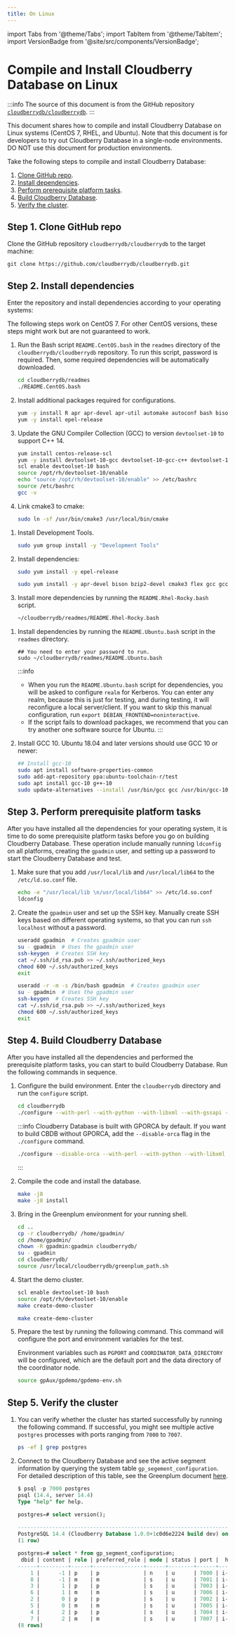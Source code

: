 ```yaml
---
title: On Linux
---
```


import Tabs from '@theme/Tabs';
import TabItem from '@theme/TabItem';
import VersionBadge from '@site/src/components/VersionBadge';

# Compile and Install Cloudberry Database on Linux

:::info
The source of this document is from the GitHub repository [`cloudberrydb/cloudberrydb`](https://github.com/cloudberrydb/cloudberrydb/blob/main/readmes/README.Linux.md).
:::

This document shares how to compile and install Cloudberry Database on Linux systems (CentOS 7, RHEL, and Ubuntu). Note that this document is for developers to try out Cloudberry Database in a single-node environments. DO NOT use this document for production environments.

Take the following steps to compile and install Cloudberry Database:

1. [Clone GitHub repo](#step-1-clone-github-repo).
2. [Install dependencies](#step-2-install-dependencies).
3. [Perform prerequisite platform tasks](#step-3-perform-prerequisite-platform-tasks).
4. [Build Cloudberry Database](#step-4-build-cloudberry-database).
5. [Verify the cluster](#step-5-verify-the-cluster).

## Step 1. Clone GitHub repo

Clone the GitHub repository `cloudberrydb/cloudberrydb` to the target machine:

```shell
git clone https://github.com/cloudberrydb/cloudberrydb.git
```

## Step 2. Install dependencies

Enter the repository and install dependencies according to your operating systems:

<Tabs>
<TabItem value="centos-7" label="For CentOS 7" default>

The following steps work on CentOS 7. For other CentOS versions, these steps might work but are not guaranteed to work.

1. Run the Bash script `README.CentOS.bash` in the `readmes` directory of the `cloudberrydb/cloudberrydb` repository. To run this script, password is required. Then, some required dependencies will be automatically downloaded.

    ```bash
    cd cloudberrydb/readmes
    ./README.CentOS.bash
    ```

2. Install additional packages required for configurations.

    ```bash
    yum -y install R apr apr-devel apr-util automake autoconf bash bison bison-devel bzip2 bzip2-devel centos-release-scl curl flex flex-devel gcc gcc-c++ git gdb iproute krb5-devel less libcurl libcurl-devel libevent libevent-devel libxml2 libxml2-devel libyaml libzstd-devel libzstd make openldap openssh openssh-clients openssh-server openssl openssl-devel openssl-libs perl python3-devel readline readline-devel rsync sed sudo tar vim wget which xerces-c-devel zip zlib && \
    yum -y install epel-release
    ```

3. Update the GNU Compiler Collection (GCC) to version `devtoolset-10` to support C++ 14.

    ```bash
    yum install centos-release-scl 
    yum -y install devtoolset-10-gcc devtoolset-10-gcc-c++ devtoolset-10-binutils 
    scl enable devtoolset-10 bash 
    source /opt/rh/devtoolset-10/enable 
    echo "source /opt/rh/devtoolset-10/enable" >> /etc/bashrc
    source /etc/bashrc
    gcc -v
    ```

4. Link cmake3 to cmake:

    ```bash
    sudo ln -sf /usr/bin/cmake3 /usr/local/bin/cmake
    ```

</TabItem>
<TabItem value="rockey-rhel-8" label="For RHEL 8 and Rocky Linux 8" default>

1. Install Development Tools.

    ```bash
    sudo yum group install -y "Development Tools"
    ```

2. Install dependencies:

    ```bash
    sudo yum install -y epel-release

    sudo yum install -y apr-devel bison bzip2-devel cmake3 flex gcc gcc-c++ krb5-devel libcurl-devel libevent-devel libkadm5  libxml2-devel libzstd-devel openssl-devel perl-ExtUtils-Embed python3-devel python3-pip readline-devel xerces-c-devel zlib-devel
    ```

3. Install more dependencies by running the `README.Rhel-Rocky.bash` script.

    ```bash
    ~/cloudberrydb/readmes/README.Rhel-Rocky.bash
    ```

</TabItem>
<TabItem value="ubuntu-18.04" label="For Ubuntu 18.04 or later" default>

1. Install dependencies by running the `README.Ubuntu.bash` script in the `readmes` directory.

    ```shell
    ## You need to enter your password to run.
    sudo ~/cloudberrydb/readmes/README.Ubuntu.bash
    ```

    :::info
    - When you run the `README.Ubuntu.bash` script for dependencies, you will be asked to configure `realm` for Kerberos. You can enter any realm, because this is just for testing, and during testing, it will reconfigure a local server/client. If you want to skip this manual configuration, run `export DEBIAN_FRONTEND=noninteractive`.
    - If the script fails to download packages, we recommend that you can try another one software source for Ubuntu.
    :::

2. Install GCC 10. Ubuntu 18.04 and later versions should use GCC 10 or newer:

    ```bash
    ## Install gcc-10
    sudo apt install software-properties-common
    sudo add-apt-repository ppa:ubuntu-toolchain-r/test
    sudo apt install gcc-10 g++-10
    sudo update-alternatives --install /usr/bin/gcc gcc /usr/bin/gcc-10 100
    ```

</TabItem>
</Tabs>

## Step 3. Perform prerequisite platform tasks

After you have installed all the dependencies for your operating system, it is time to do some prerequisite platform tasks before you go on building Cloudberry Database. These operation include manually running `ldconfig` on all platforms, creating the `gpadmin` user, and setting up a password to start the Cloudberry Database and test.

1. Make sure that you add `/usr/local/lib` and `/usr/local/lib64` to the `/etc/ld.so.conf` file.

    ```bash
    echo -e "/usr/local/lib \n/usr/local/lib64" >> /etc/ld.so.conf
    ldconfig
    ```

2. Create the `gpadmin` user and set up the SSH key. Manually create SSH keys based on different operating systems, so that you can run `ssh localhost` without a password.

    <Tabs>
    <TabItem value="centos-rhel-rockey" label="For CentOS, Rocky Linux, and RHEL" default>

    ```bash
    useradd gpadmin  # Creates gpadmin user
    su - gpadmin  # Uses the gpadmin user
    ssh-keygen  # Creates SSH key
    cat ~/.ssh/id_rsa.pub >> ~/.ssh/authorized_keys
    chmod 600 ~/.ssh/authorized_keys
    exit
    ```

    </TabItem>
    <TabItem value="ubuntu" label="For Ubuntu" default>

    ```bash
    useradd -r -m -s /bin/bash gpadmin  # Creates gpadmin user
    su - gpadmin  # Uses the gpadmin user
    ssh-keygen  # Creates SSH key
    cat ~/.ssh/id_rsa.pub >> ~/.ssh/authorized_keys
    chmod 600 ~/.ssh/authorized_keys 
    exit
    ```

    </TabItem>
    </Tabs>

## Step 4. Build Cloudberry Database

After you have installed all the dependencies and performed the prerequisite platform tasks, you can start to build Cloudberry Database. Run the following commands in sequence.

1. Configure the build environment. Enter the `cloudberrydb` directory and run the `configure` script.

    ```bash
    cd cloudberrydb
    ./configure --with-perl --with-python --with-libxml --with-gssapi --prefix=/usr/local/cloudberrydb
    ```

    :::info
    Cloudberry Database is built with GPORCA by default. If you want to build CBDB without GPORCA, add the `--disable-orca` flag in the `./configure` command.
    
    ```bash
    ./configure --disable-orca --with-perl --with-python --with-libxml --prefix=/usr/local/cloudberrydb
    ```

    :::

2. Compile the code and install the database.

    ```bash
    make -j8
    make -j8 install
    ```

3. Bring in the Greenplum environment for your running shell.

    ```bash
    cd ..
    cp -r cloudberrydb/ /home/gpadmin/
    cd /home/gpadmin/
    chown -R gpadmin:gpadmin cloudberrydb/
    su - gpadmin
    cd cloudberrydb/
    source /usr/local/cloudberrydb/greenplum_path.sh
    ```

4. Start the demo cluster.

    <Tabs>
    <TabItem value="centos" label="For CentOS 7" default>

    ```bash
    scl enable devtoolset-10 bash 
    source /opt/rh/devtoolset-10/enable 
    make create-demo-cluster
    ```

    </TabItem>
    <TabItem value="ubuntu-rocky-rhel" label="For Ubuntu, Rocky Linux, and RHEL" default>

    ```bash
    make create-demo-cluster
    ```

    </TabItem>
    </Tabs>

5. Prepare the test by running the following command. This command will configure the port and environment variables for the test.

    Environment variables such as `PGPORT` and `COORDINATOR_DATA_DIRECTORY` will be configured, which are the default port and the data directory of the coordinator node.

    ```bash
    source gpAux/gpdemo/gpdemo-env.sh
    ```

## Step 5. Verify the cluster

1. You can verify whether the cluster has started successfully by running the following command. If successful, you might see multiple active `postgres` processes with ports ranging from `7000` to `7007`.

    ```bash
    ps -ef | grep postgres
    ```
    
2. Connect to the Cloudberry Database and see the active segment information by querying the system table `gp_segement_configuration`. For detailed description of this table, see the Greenplum document [here](https://docs.vmware.com/en/VMware-Greenplum/6/greenplum-database/ref_guide-system_catalogs-gp_segment_configuration.html).

    ```sql
    $ psql -p 7000 postgres
    psql (14.4, server 14.4)
    Type "help" for help.
    
    postgres=# select version();
                                                                                            version                                                                                         
    -----------------------------------------------------------------------------------------------------------------------------------------------------------------------------------------
    PostgreSQL 14.4 (Cloudberry Database 1.0.0+1c0d6e2224 build dev) on x86_64( GCC 13.2.0) 13.2.0, 64-bit compiled on Sep 22 2023 10:56:01
    (1 row)
    
    postgres=# select * from gp_segment_configuration;
     dbid | content | role | preferred_role | mode | status | port |  hostname  |  address   |                                   datadir                                    | warehouseid 
    ------+---------+------+----------------+------+--------+------+------------+------------+------------------------------------------------------------------------------+-------------
        1 |      -1 | p    | p              | n    | u      | 7000 | i-6wvpa9wt | i-6wvpa9wt | /home/gpadmin/cloudberrydb/gpAux/gpdemo/datadirs/qddir/demoDataDir-1         |           0
        8 |      -1 | m    | m              | s    | u      | 7001 | i-6wvpa9wt | i-6wvpa9wt | /home/gpadmin/cloudberrydb/gpAux/gpdemo/datadirs/standby                     |           0
        3 |       1 | p    | p              | s    | u      | 7003 | i-6wvpa9wt | i-6wvpa9wt | /home/gpadmin/cloudberrydb/gpAux/gpdemo/datadirs/dbfast2/demoDataDir1        |           0
        6 |       1 | m    | m              | s    | u      | 7006 | i-6wvpa9wt | i-6wvpa9wt | /home/gpadmin/cloudberrydb/gpAux/gpdemo/datadirs/dbfast_mirror2/demoDataDir1 |           0
        2 |       0 | p    | p              | s    | u      | 7002 | i-6wvpa9wt | i-6wvpa9wt | /home/gpadmin/cloudberrydb/gpAux/gpdemo/datadirs/dbfast1/demoDataDir0        |           0
        5 |       0 | m    | m              | s    | u      | 7005 | i-6wvpa9wt | i-6wvpa9wt | /home/gpadmin/cloudberrydb/gpAux/gpdemo/datadirs/dbfast_mirror1/demoDataDir0 |           0
        4 |       2 | p    | p              | s    | u      | 7004 | i-6wvpa9wt | i-6wvpa9wt | /home/gpadmin/cloudberrydb/gpAux/gpdemo/datadirs/dbfast3/demoDataDir2        |           0
        7 |       2 | m    | m              | s    | u      | 7007 | i-6wvpa9wt | i-6wvpa9wt | /home/gpadmin/cloudberrydb/gpAux/gpdemo/datadirs/dbfast_mirror3/demoDataDir2 |           0
    (8 rows)
    ```